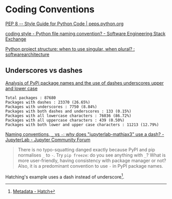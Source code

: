 # Coding Conventions
[PEP 8 -- Style Guide for Python Code | peps.python.org](https://peps.python.org/pep-0008/)

[coding style - Python file naming convention? - Software Engineering Stack Exchange](https://softwareengineering.stackexchange.com/questions/308972/python-file-naming-convention)

[Python project structure: when to use singular, when plural? : softwarearchitecture](https://www.reddit.com/r/softwarearchitecture/comments/yamso3/python_project_structure_when_to_use_singular/)

## Underscores vs dashes
[Analysis of PyPi package names and the use of dashes underscores upper and lower case](https://gist.github.com/gene1wood/9472a9d0dffce1a56d6e796afc6539b8)
```
Total packages : 87680
Packages with dashes : 23370 (26.65%)
Packages with underscores : 7750 (8.84%)
Packages with both dashes and underscores : 133 (0.15%)
Packages with all lowercase characters : 76036 (86.72%)
Packages with all uppercase characters : 439 (0.50%)
Packages with both lower and upper case characters : 11213 (12.79%)
```

[Naming conventions, `_` vs `-`; why does "jupyterlab-mathjax3" use a dash? - JupyterLab - Jupyter Community Forum](https://discourse.jupyter.org/t/naming-conventions-vs-why-does-jupyterlab-mathjax3-use-a-dash/15171)
> There is no typo-squatting danged exactly because PyPI and pip normalises `_` to `-`. Try `pip freeze`: do you see anything with `_`? What is more user-friendly, having consistency with package manager or not? Also, it is a predominant convention to use `-` in PyPI package names.

Hatching's example uses a dash instead of underscore[^hatch].

[^hatch]: [Metadata - Hatch](https://hatch.pypa.io/latest/config/metadata/#name)